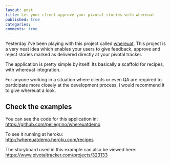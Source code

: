 ```yaml
---
layout: post
title: Let your client approve your pivotal stories with whereuat
published: true
categories:
comments: true
---
```


Yesterday i've been playing with this project called [whereuat](https://github.com/plus2/whereuat). This project is a very neat idea which enables your users to give feedback, approve and reject  stories marked as delivered directly at your pivotal tracker.

The application is pretty simple by itself. Its basically a scaffold for recipes, with whereuat integration.

For anyone working in a situation where clients or even QA are required to participate more closely at the development process, i would recommend it to give whereuat a look.


## Check the examples

You can see the code for this application in:    
<https://github.com/pellegrino/whereuatdemo>

To see it running at heroku:   
<http://whereuatdemo.heroku.com/recipes>

The storyboard used in this example can also be viewed here:    
<https://www.pivotaltracker.com/projects/323133>
